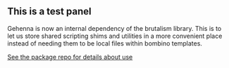 ## This is a test panel

Gehenna is now an internal dependency of the brutalism library. This is to let us store shared scripting shims and utilities in a more convenient place instead of needing them to be local files within bombino templates.

[See the package repo for details about use](https://github.com/battleaxedotco/gehenna)
